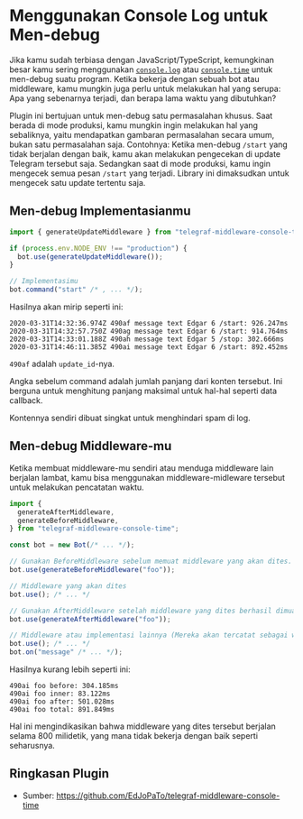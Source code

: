 # Menggunakan Console Log untuk Men-debug

<TagGroup>
  <Tag type="thirdparty" text="PIHAK KETIGA"/>
  <Tag type="nodejs"/>
</TagGroup>

Jika kamu sudah terbiasa dengan JavaScript/TypeScript, kemungkinan besar kamu sering menggunakan [`console.log`](https://developer.mozilla.org/en-US/docs/Web/API/Console/log) atau [`console.time`](https://developer.mozilla.org/en-US/docs/Web/API/Console/time) untuk men-debug suatu program.
Ketika bekerja dengan sebuah bot atau middleware, kamu mungkin juga perlu untuk melakukan hal yang serupa: Apa yang sebenarnya terjadi, dan berapa lama waktu yang dibutuhkan?

Plugin ini bertujuan untuk men-debug satu permasalahan khusus.
Saat berada di mode produksi, kamu mungkin ingin melakukan hal yang sebaliknya, yaitu mendapatkan gambaran permasalahan secara umum, bukan satu permasalahan saja.
Contohnya: Ketika men-debug `/start` yang tidak berjalan dengan baik, kamu akan melakukan pengecekan di update Telegram tersebut saja.
Sedangkan saat di mode produksi, kamu ingin mengecek semua pesan `/start` yang terjadi.
Library ini dimaksudkan untuk mengecek satu update tertentu saja.

## Men-debug Implementasianmu

```ts
import { generateUpdateMiddleware } from "telegraf-middleware-console-time";

if (process.env.NODE_ENV !== "production") {
  bot.use(generateUpdateMiddleware());
}

// Implementasimu
bot.command("start" /* , ... */);
```

Hasilnya akan mirip seperti ini:

```plaintext
2020-03-31T14:32:36.974Z 490af message text Edgar 6 /start: 926.247ms
2020-03-31T14:32:57.750Z 490ag message text Edgar 6 /start: 914.764ms
2020-03-31T14:33:01.188Z 490ah message text Edgar 5 /stop: 302.666ms
2020-03-31T14:46:11.385Z 490ai message text Edgar 6 /start: 892.452ms
```

`490af` adalah `update_id`-nya.

Angka sebelum command adalah jumlah panjang dari konten tersebut.
Ini berguna untuk menghitung panjang maksimal untuk hal-hal seperti data callback.

Kontennya sendiri dibuat singkat untuk menghindari spam di log.

## Men-debug Middleware-mu

Ketika membuat middleware-mu sendiri atau menduga middleware lain berjalan lambat, kamu bisa menggunakan middleware-midleware tersebut untuk melakukan pencatatan waktu.

```ts
import {
  generateAfterMiddleware,
  generateBeforeMiddleware,
} from "telegraf-middleware-console-time";

const bot = new Bot(/* ... */);

// Gunakan BeforeMiddleware sebelum memuat middleware yang akan dites.
bot.use(generateBeforeMiddleware("foo"));

// Middleware yang akan dites
bot.use(); /* ... */

// Gunakan AfterMiddleware setelah middleware yang dites berhasil dimuat (dengan label yang sama).
bot.use(generateAfterMiddleware("foo"));

// Middleware atau implementasi lainnya (Mereka akan tercatat sebagai waktu "inner" ketika digunakan).
bot.use(); /* ... */
bot.on("message" /* ... */);
```

Hasilnya kurang lebih seperti ini:

```plaintext
490ai foo before: 304.185ms
490ai foo inner: 83.122ms
490ai foo after: 501.028ms
490ai foo total: 891.849ms
```

Hal ini mengindikasikan bahwa middleware yang dites tersebut berjalan selama 800 milidetik, yang mana tidak bekerja dengan baik seperti seharusnya.

## Ringkasan Plugin

- Sumber: <https://github.com/EdJoPaTo/telegraf-middleware-console-time>
